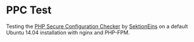 # PPC Test

Testing the [PHP Secure Configuration Checker](https://github.com/sektioneins/pcc) by [SektionEins](https://sektioneins.de) on a default Ubuntu 14.04 installation with nginx and PHP-FPM.
